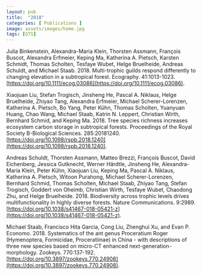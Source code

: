 ```yaml
---
layout: pub
title:  "2018"
categories: [ Publications ]
image: assets/images/home.jpg
tags: [GTS]
---
```

Julia Binkenstein, Alexandra-Maria Klein, Thorsten Assmann, François Buscot, Alexandra Erfmeier, Keping Ma, Katherina A. Pietsch, Karsten Schmidt, Thomas Scholten, Tesfaye Wubet, Helge Bruelheide, Andreas Schuldt, and Michael Staab. 2018. Multi-trophic guilds respond differently to changing elevation in a subtropical forest. Ecography. 41:1013-1023. [https://doi.org/10.1111/ecog.03086](https://doi.org/10.1111/ecog.03086).


Xiaojuan Liu, Stefan Trogisch, Jinsheng He, Pascal A. Niklaus, Helge Bruelheide, Zhiyao Tang, Alexandra Erfmeier, Michael Scherer-Lorenzen, Katherina A. Pietsch, Bo Yang, Peter Kühn, Thomas Scholten, Yuanyuan Huang, Chao Wang, Michael Staab, Katrin N. Leppert, Christian Wirth, Bernhard Schmid, and Keping Ma. 2018. Tree species richness increases ecosystem carbon storage in subtropical forests. Proceedings of the Royal Society B-Biological Sciences. 285:20181240. [https://doi.org/10.1098/rspb.2018.1240](https://doi.org/10.1098/rspb.2018.1240).


Andreas Schuldt, Thorsten Assmann, Matteo Brezzi, François Buscot, David Eichenberg, Jessica Gutknecht, Werner Härdtle, Jinsheng He, Alexandra-Maria Klein, Peter Kühn, Xiaojuan Liu, Keping Ma, Pascal A. Niklaus, Katherina A. Pietsch, Witoon Purahong, Michael Scherer-Lorenzen, Bernhard Schmid, Thomas Scholten, Michael Staab, Zhiyao Tang, Stefan Trogisch, Goddert von Oheimb, Christian Wirth, Tesfaye Wubet, Chaodong Zhu, and Helge Bruelheide. 2018. Biodiversity across trophic levels drives multifunctionality in highly diverse forests. Nature Communications. 9:2989. [https://doi.org/10.1038/s41467-018-05421-z](https://doi.org/10.1038/s41467-018-05421-z).


Michael Staab, Francisco Hita Garcia, Cong Liu, Zhenghui Xu, and Evan P. Economo. 2018. Systematics of the ant genus Proceratium Roger (Hymenoptera, Formicidae, Proceratiinae) in China - with descriptions of three new species based on micro-CT enhanced next-generation-morphology. Zookeys. 770:137-192. [https://doi.org/10.3897/zookeys.770.24908](https://doi.org/10.3897/zookeys.770.24908).
